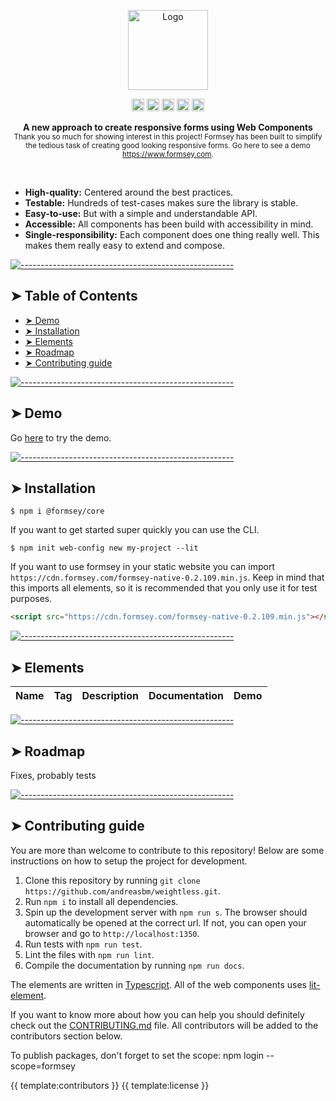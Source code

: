 <!-- ⚠️ This README has been generated from the file(s) "blueprint.md" ⚠️--><p align="center">
  <img src="https://www.formsey.com/assets/images/Formsey_Icon_256x256.png" alt="Logo" width="128" height="auto" />
</p>
<p align="center">
		<a href="https://npmcharts.com/compare/@formsey/core?minimal=true"><img alt="Downloads per month" src="https://img.shields.io/npm/dm/@formsey/core.svg" height="20"/></a>
<a href="https://www.npmjs.com/package/@formsey/core"><img alt="NPM Version" src="https://img.shields.io/npm/v/@formsey/core.svg" height="20"/></a>
<a href="https://david-dm.org/floreysoft/formsey-components"><img alt="Dependencies" src="https://img.shields.io/david/floreysoft/formsey-components.svg" height="20"/></a>
<a href="https://github.com/floreysoft/formsey-components/graphs/contributors"><img alt="Contributors" src="https://img.shields.io/github/contributors/floreysoft/formsey-components.svg" height="20"/></a>
<a href="https://www.webcomponents.org/element/formsey"><img alt="Published on webcomponents.org" src="https://img.shields.io/badge/webcomponents.org-published-blue.svg" height="20"/></a>
	</p>

<p align="center">
  <b>A new approach to create responsive forms using Web Components</b></br>
  <sub>Thank you so much for showing interest in this project! Formsey has been built to simplify the tedious task of creating good looking responsive forms. Go here to see a demo <a href="https://www.formsey.com">https://www.formsey.com</a>.<sub>
</p>

<br />

* **High-quality:** Centered around the best practices.
* **Testable:** Hundreds of test-cases makes sure the library is stable.
* **Easy-to-use:** But with a simple and understandable API.
* **Accessible:** All components has been build with accessibility in mind.
* **Single-responsibility:** Each component does one thing really well. This makes them really easy to extend and compose.

[![-----------------------------------------------------](https://raw.githubusercontent.com/andreasbm/readme/master/assets/lines/colored.png)](#table-of-contents)

## ➤ Table of Contents

* [➤ Demo](#-demo)
* [➤ Installation](#-installation)
* [➤ Elements](#-elements)
* [➤ Roadmap](#-roadmap)
* [➤ Contributing guide](#-contributing-guide)


[![-----------------------------------------------------](https://raw.githubusercontent.com/andreasbm/readme/master/assets/lines/colored.png)](#demo)

## ➤ Demo

Go [here](https://www.formsey.com) to try the demo.


[![-----------------------------------------------------](https://raw.githubusercontent.com/andreasbm/readme/master/assets/lines/colored.png)](#installation)

## ➤ Installation

```
$ npm i @formsey/core
```

If you want to get started super quickly you can use the CLI.

```
$ npm init web-config new my-project --lit
```

If you want to use formsey in your static website you can import `https://cdn.formsey.com/formsey-native-0.2.109.min.js`. Keep in mind that this imports all elements, so it is recommended that you only use it for test purposes.

```html
<script src="https://cdn.formsey.com/formsey-native-0.2.109.min.js"></script>
```


[![-----------------------------------------------------](https://raw.githubusercontent.com/andreasbm/readme/master/assets/lines/colored.png)](#elements)

## ➤ Elements


| Name | Tag | Description | Documentation | Demo |
|------|-----|-------------|---------------|------|




[![-----------------------------------------------------](https://raw.githubusercontent.com/andreasbm/readme/master/assets/lines/colored.png)](#roadmap)

## ➤ Roadmap

Fixes, probably tests


[![-----------------------------------------------------](https://raw.githubusercontent.com/andreasbm/readme/master/assets/lines/colored.png)](#contributing-guide)

## ➤ Contributing guide

You are more than welcome to contribute to this repository! Below are some instructions on how to setup the project for development.

1. Clone this repository by running `git clone https://github.com/andreasbm/weightless.git`.
2. Run `npm i` to install all dependencies.
3. Spin up the development server with `npm run s`. The browser should automatically be opened at the correct url. If not, you can open your browser and go to `http://localhost:1350`.
4. Run tests with `npm run test`.
5. Lint the files with `npm run lint`.
6. Compile the documentation by running `npm run docs`.

The elements are written in [Typescript](https://www.typescriptlang.org/). All of the web components uses [lit-element](https://lit-element.polymer-project.org/).

If you want to know more about how you can help you should definitely check out the [CONTRIBUTING.md](/CONTRIBUTING.md) file. All contributors will be added to the contributors section below.

To publish packages, don't forget to set the scope:
npm login --scope=formsey

{{ template:contributors }}
{{ template:license }}